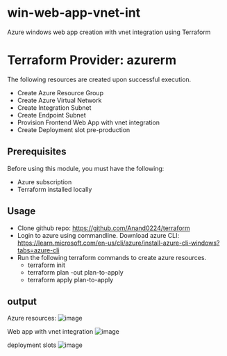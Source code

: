 # win-web-app-vnet-int
Azure windows web app creation with vnet integration using Terraform
# Terraform Provider: azurerm

The following resources are created upon successful execution.
  * Create Azure Resource Group
  * Create Azure Virtual Network
  * Create Integration Subnet
  * Create Endpoint Subnet
  * Provision Frontend Web App with vnet integration
  * Create Deployment slot pre-production

## Prerequisites

Before using this module, you must have the following:
- Azure subscription
- Terraform installed locally

## Usage

- Clone github repo: https://github.com/Anand0224/terraform
- Login to azure using commandline. Download azure CLI: https://learn.microsoft.com/en-us/cli/azure/install-azure-cli-windows?tabs=azure-cli
- Run the following terraform commands to create azure resources.
  	- terraform init
   - terraform plan -out plan-to-apply
   - terraform apply plan-to-apply

## output
Azure resources:
![image](https://github.com/Anand0224/terraform/assets/90755307/e2821ce7-4560-4643-8cbe-42934be9f437)

Web app with vnet integration
![image](https://github.com/Anand0224/terraform/assets/90755307/18a77d1c-318b-4573-b5a9-f4317f20a197)

deployment slots
![image](https://github.com/Anand0224/terraform/assets/90755307/dde009cf-86e7-4ba5-a6e0-34ef0daaf049)



